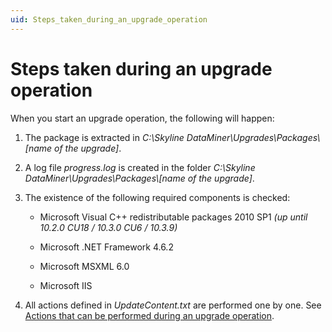 ```yaml
---
uid: Steps_taken_during_an_upgrade_operation
---
```


# Steps taken during an upgrade operation

When you start an upgrade operation, the following will happen:

1. The package is extracted in *C:\\Skyline DataMiner\\Upgrades\\Packages\\[name of the upgrade]*.

1. A log file *progress.log* is created in the folder *C:\\Skyline DataMiner\\Upgrades\\Packages\\\[name of the upgrade\]*.

1. The existence of the following required components is checked:

   - Microsoft Visual C++ redistributable packages 2010 SP1 *(up until 10.2.0 CU18 / 10.3.0 CU6 / 10.3.9)*

   - Microsoft .NET Framework 4.6.2

   - Microsoft MSXML 6.0

   - Microsoft IIS

1. All actions defined in *UpdateContent.txt* are performed one by one. See [Actions that can be performed during an upgrade operation](xref:Actions_that_can_be_performed_during_an_upgrade_operation).
